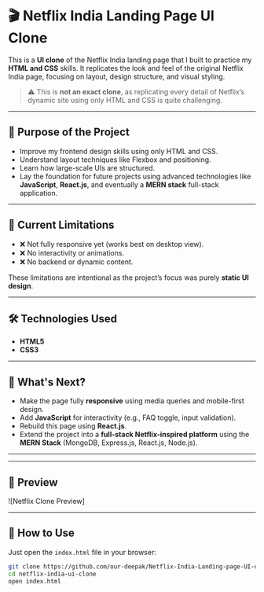 # 🎬 Netflix India Landing Page UI Clone

This is a **UI clone** of the Netflix India landing page that I built to practice my **HTML and CSS** skills. It replicates the look and feel of the original Netflix India page, focusing on layout, design structure, and visual styling.

> ⚠️ This is **not an exact clone**, as replicating every detail of Netflix’s dynamic site using only HTML and CSS is quite challenging.

---

## 🚀 Purpose of the Project

- Improve my frontend design skills using only HTML and CSS.
- Understand layout techniques like Flexbox and positioning.
- Learn how large-scale UIs are structured.
- Lay the foundation for future projects using advanced technologies like **JavaScript**, **React.js**, and eventually a **MERN stack** full-stack application.

---

## 📱 Current Limitations

- ❌ Not fully responsive yet (works best on desktop view).
- ❌ No interactivity or animations.
- ❌ No backend or dynamic content.

These limitations are intentional as the project’s focus was purely **static UI design**.

---

## 🛠️ Technologies Used

- **HTML5**
- **CSS3**

---

## 📅 What's Next?

- Make the page fully **responsive** using media queries and mobile-first design.
- Add **JavaScript** for interactivity (e.g., FAQ toggle, input validation).
- Rebuild this page using **React.js**.
- Extend the project into a **full-stack Netflix-inspired platform** using the **MERN Stack** (MongoDB, Express.js, React.js, Node.js).


---
---

## 📸 Preview

![Netflix Clone Preview]

---

## 📂 How to Use

Just open the `index.html` file in your browser:

```bash
git clone https://github.com/our-deepak/Netflix-India-Landing-page-UI-clone.git
cd netflix-india-ui-clone
open index.html

